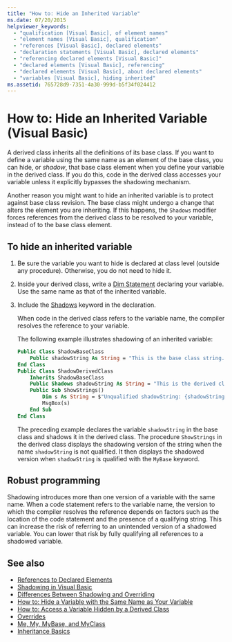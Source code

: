 ```yaml
---
title: "How to: Hide an Inherited Variable"
ms.date: 07/20/2015
helpviewer_keywords:
  - "qualification [Visual Basic], of element names"
  - "element names [Visual Basic], qualification"
  - "references [Visual Basic], declared elements"
  - "declaration statements [Visual Basic], declared elements"
  - "referencing declared elements [Visual Basic]"
  - "declared elements [Visual Basic], referencing"
  - "declared elements [Visual Basic], about declared elements"
  - "variables [Visual Basic], hiding inherited"
ms.assetid: 765728d9-7351-4a30-999d-b5f34f024412
---
```

# How to: Hide an Inherited Variable (Visual Basic)

A derived class inherits all the definitions of its base class. If you want to define a variable using the same name as an element of the base class, you can hide, or *shadow*, that base class element when you define your variable in the derived class. If you do this, code in the derived class accesses your variable unless it explicitly bypasses the shadowing mechanism.

Another reason you might want to hide an inherited variable is to protect against base class revision. The base class might undergo a change that alters the element you are inheriting. If this happens, the `Shadows` modifier forces references from the derived class to be resolved to your variable, instead of to the base class element.

## To hide an inherited variable

1. Be sure the variable you want to hide is declared at class level (outside any procedure). Otherwise, you do not need to hide it.
  
2. Inside your derived class, write a [Dim Statement](../../../language-reference/statements/dim-statement.md) declaring your variable. Use the same name as that of the inherited variable.

3. Include the [Shadows](../../../language-reference/modifiers/shadows.md) keyword in the declaration.

     When code in the derived class refers to the variable name, the compiler resolves the reference to your variable.

     The following example illustrates shadowing of an inherited variable:
  
    ```vb  
    Public Class ShadowBaseClass  
        Public shadowString As String = "This is the base class string."  
    End Class  
    Public Class ShadowDerivedClass  
        Inherits ShadowBaseClass  
        Public Shadows shadowString As String = "This is the derived class string."  
        Public Sub ShowStrings()  
            Dim s As String = $"Unqualified shadowString: {shadowString}{vbCrLf}MyBase.shadowString: {MyBase.shadowString}"
            MsgBox(s)  
        End Sub  
    End Class  
    ```  
  
     The preceding example declares the variable `shadowString` in the base class and shadows it in the derived class. The procedure `ShowStrings` in the derived class displays the shadowing version of the string when the name `shadowString` is not qualified. It then displays the shadowed version when `shadowString` is qualified with the `MyBase` keyword.  
  
## Robust programming

Shadowing introduces more than one version of a variable with the same name. When a code statement refers to the variable name, the version to which the compiler resolves the reference depends on factors such as the location of the code statement and the presence of a qualifying string. This can increase the risk of referring to an unintended version of a shadowed variable. You can lower that risk by fully qualifying all references to a shadowed variable.

## See also

- [References to Declared Elements](references-to-declared-elements.md)
- [Shadowing in Visual Basic](shadowing.md)
- [Differences Between Shadowing and Overriding](differences-between-shadowing-and-overriding.md)
- [How to: Hide a Variable with the Same Name as Your Variable](how-to-hide-a-variable-with-the-same-name-as-your-variable.md)
- [How to: Access a Variable Hidden by a Derived Class](how-to-access-a-variable-hidden-by-a-derived-class.md)
- [Overrides](../../../../visual-basic/language-reference/modifiers/overrides.md)
- [Me, My, MyBase, and MyClass](../../program-structure/me-my-mybase-and-myclass.md)
- [Inheritance Basics](../objects-and-classes/inheritance-basics.md)
